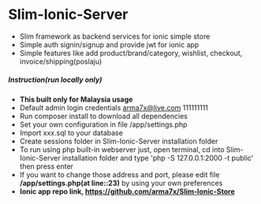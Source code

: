 # Slim-Ionic-Server
* Slim framework as backend services for ionic simple store
* Simple auth signin/signup and provide jwt for ionic app
* Simple features like add product/brand/category, wishlist, checkout, invoice/shipping(poslaju)

##### Instruction(run locally only)
* **This built only for Malaysia usage**
* Default admin login credentials arma7x@live.com 111111111
* Run composer install to download all dependencies
* Set your own configuration in file /app/settings.php
* Import xxx.sql to your database
* Create sessions folder in Slim-Ionic-Server installation folder
* To run using php built-in webserver just, open terminal, cd into Slim-Ionic-Server installation folder and type 'php -S 127.0.0.1:2000 -t public' then press enter
* If you want to change those address and port, please edit file **/app/settings.php(at line::23)** by using your own preferences
* **Ionic app repo link, https://github.com/arma7x/Slim-Ionic-Store**
